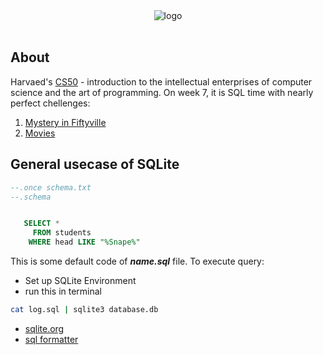 <div align="center">
<img src="https://github-production-user-asset-6210df.s3.amazonaws.com/79293287/287023363-0c72c852-3d13-4af6-b543-aa7dfe8bcf27.png" alt="logo">
<br/> <br/>

</div>

## About

Harvaed's [CS50](https://pll.harvard.edu/course/cs50-introduction-computer-science) - introduction to the intellectual enterprises of computer science and the art of programming.
On week 7, it is SQL time with nearly perfect chellenges:

1. [Mystery in Fiftyville](https://github.com/tsotneforester/CS50_SQL/blob/master/fiftyville/README.md)
2. [Movies](https://github.com/tsotneforester/CS50_SQL/blob/master/movies/README.md)

## General usecase of SQLite

```sql
--.once schema.txt
--.schema


   SELECT *
     FROM students
    WHERE head LIKE "%Snape%"
```

This is some default code of _**name.sql**_ file. To execute query:

- Set up SQLite Environment
- run this in terminal

```sh
cat log.sql | sqlite3 database.db
```

- [sqlite.org](http:/sqlite.org/)
- [sql formatter](https://www.scaler.com/topics/sql/sql-formatter/)
